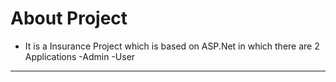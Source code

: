 # About Project 
- It is a Insurance Project which is based on ASP.Net in which there are 2 Applications 
   -Admin
   -User
 ---
